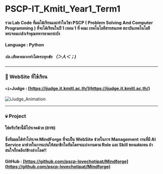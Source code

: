 # PSCP-IT_Kmitl_Year1_Term1
#### รวม Lab Code ที่ผมได้เรียนและทำในวิชา PSCP ( Problem Solving And Computer Programming ) ที่จะได้เรียนในปี 1 เทอม 1 ที่ คณะ เทคโนโลยีสารสนเทศ สถาบันเทคโนโลยีพระจอมเกล้าเจ้าคุณทหารลาดกระบัง
#### Language : Python
##### ปล.เสียดายมากทำไม่ครบทุกข้อ （＞人＜；)

---

### 📖 WebSite ที่ใช้เรียน
#### `<i>`Judge : [https://ijudge.it.kmitl.ac.th/](https://ijudge.it.kmitl.ac.th/)
![iJudge_Animation](https://github.com/user-attachments/assets/43297ad7-0861-4bf3-a9e2-78a0fb51ee80)

---

### 💀 Project
#### ใช่ครับวิชานี้มีโปรเจคด้วย (≧∀≦)
#### ซึ่งทีมผมได้ทำโปรเจค MindForge ที่จะเป็น WebSite ช่วยในการ Management งานที่มี AI Service มาช่วยในการแบ่นให้สมาชิกในทีมโดยจะแบ่งงานตาม Role และ Skill ของแต่ละคน ถ้าสนใจก็กดลิงก์ข้างล่างโลด!!
#### GitHub : [https://github.com/pscp-lovechotipat/Mindforge](https://github.com/pscp-lovechotipat/Mindforge)
